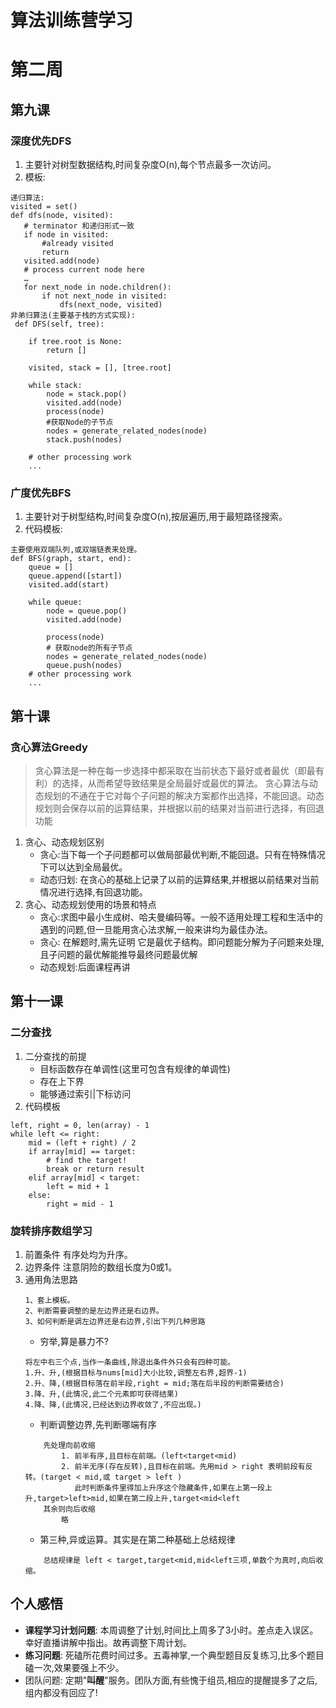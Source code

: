 # 算法训练营学习
# 第二周
## 第九课
### 深度优先DFS
1. 主要针对树型数据结构,时间复杂度O(n),每个节点最多一次访问。
2. 模板:
```
递归算法:
visited = set()
def dfs(node, visited):
   # terminator 和递归形式一致
   if node in visited:
       #already visited
       return
   visited.add(node)
   # process current node here
   …
   for next_node in node.children():
       if not next_node in visited:
           dfs(next_node, visited)
非弟归算法(主要基于栈的方式实现):
 def DFS(self, tree):

    if tree.root is None:
        return []

    visited, stack = [], [tree.root]

    while stack:
        node = stack.pop()
        visited.add(node)
        process(node)
        #获取Node的子节点
        nodes = generate_related_nodes(node)
        stack.push(nodes)

    # other processing work
    ...

```
### 广度优先BFS
1. 主要针对于树型结构,时间复杂度O(n),按层遍历,用于最短路径搜索。
2. 代码模板:
```
主要使用双端队列,或双端链表来处理。
def BFS(graph, start, end):
    queue = []
    queue.append([start])
    visited.add(start)

    while queue:
        node = queue.pop()
        visited.add(node)

        process(node)
        # 获取node的所有子节点
        nodes = generate_related_nodes(node)
        queue.push(nodes)
    # other processing work
    ...
```
## 第十课
### 贪心算法Greedy
> 贪心算法是一种在每一步选择中都采取在当前状态下最好或者最优（即最有利）的选择，从而希望导致结果是全局最好或最优的算法。
 贪心算法与动态规划的不通在于它对每个子问题的解决方案都作出选择，不能回退。动态规划则会保存以前的运算结果，并根据以前的结果对当前进行选择，有回退功能
1. 贪心、动态规划区别
    - 贪心:当下每一个子问题都可以做局部最优判断,不能回退。只有在特殊情况下可以达到全局最优。
    - 动态归划: 在贪心的基础上记录了以前的运算结果,并根据以前结果对当前情况进行选择,有回退功能。
2. 贪心、动态规划使用的场景和特点
    - 贪心:求图中最小生成树、哈夫曼编码等。一般不适用处理工程和生活中的遇到的问题,但一旦能用贪心法求解,一般来讲均为最佳办法。
    - 贪心: 在解题时,需先证明 它是最优子结构。即问题能分解为子问题来处理,且子问题的最优解能推导最终问题最优解
    - 动态规划:后面课程再讲
## 第十一课
### 二分查找
1. 二分查找的前提
    - 目标函数存在单调性(这里可包含有规律的单调性)
    - 存在上下界
    - 能够通过索引|下标访问
2. 代码模板
```
left, right = 0, len(array) - 1
while left <= right:
    mid = (left + right) / 2
    if array[mid] == target:
        # find the target!
        break or return result
    elif array[mid] < target:
        left = mid + 1
    else:
        right = mid - 1
```
### 旋转排序数组学习
1. 前置条件 有序处均为升序。
2. 边界条件 注意阴险的数组长度为0或1。
3. 通用角法思路
    ```
    1、套上模板。
    2、判断需要调整的是左边界还是右边界。
    3、如何判断是调左边界还是右边界,引出下列几种思路

    ```
    - 穷举,算是暴力不?
    ```
    将左中右三个点,当作一条曲线,除退出条件外只会有四种可能。
    1.升、升,(根据目标与nums[mid]大小比较,调整左右界,超界-1)
    2.升、降,(根据目标落在前半段,right = mid;落在后半段的判断需要结合)
    3.降、升,(此情况,此二个元素即可获得结果)
    4.降、降,(此情况,已经达到边界收敛了,不应出现。)
    ```
    - 判断调整边界,先判断哪端有序
    ```
        先处理向前收缩
            1. 前半有序,且目标在前端。(left<target<mid)
            2. 前半无序(存在反转),且目标在前端。先用mid > right 表明前段有反转。(target < mid,或 target > left )
               此时判断条件里得加上升序这个隐藏条件,如果在上第一段上升,target>left>mid,如果在第二段上升,target<mid<left
        其余则向后收缩
            略
    ```
    - 第三种,异或运算。其实是在第二种基础上总结规律
    ```
        总结规律是 left < target,target<mid,mid<left三项,单数个为真时,向后收缩。
    ```
## 个人感悟
  - **课程学习计划问题**: 本周调整了计划,时间比上周多了3小时。差点走入误区。幸好直播讲解中指出。故再调整下周计划。
  - **练习问题**: 死磕所花费时间过多。五毒神掌,一个典型题目反复练习,比多个题目磕一次,效果要强上不少。
  - 团队问题: 定期"**叫醒**"服务。团队方面,有些愧于组员,相应的提醒提多了之后,组内都没有回应了!